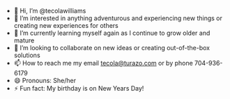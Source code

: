 - 👋 Hi, I’m @tecolawilliams
- 👀 I’m interested in anything adventurous and experiencing new things or creating new experiences for others
- 🌱 I’m currently learning myself again as I continue to grow older and mature 
- 💞️ I’m looking to collaborate on new ideas or creating out-of-the-box solutions
- 📫 How to reach me my email tecola@turazo.com or by phone 704-936-6179
- 😄 Pronouns: She/her
- ⚡ Fun fact: My birthday is on New Years Day!

<!---
tecolawilliams/tecolawilliams is a ✨ special ✨ repository because its `README.md` (this file) appears on your GitHub profile.
You can click the Preview link to take a look at your changes.
--->
